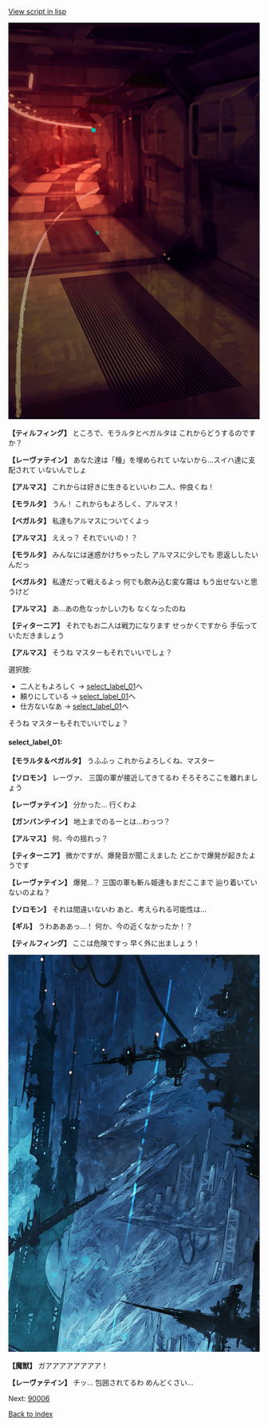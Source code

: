 [View script in lisp](../scripts/101303011.txt)

![red_corridor.png](../images/backgrounds/red_corridor.png)

**【ティルフィング】**
ところで、モラルタとベガルタは
これからどうするのですか？

**【レーヴァテイン】**
あなた達は「種」を埋められて
いないから…スイハ達に支配されて
いないんでしょ

**【アルマス】**
これからは好きに生きるといいわ
二人、仲良くね！

**【モラルタ】**
うん！
これからもよろしく、アルマス！

**【ベガルタ】**
私達もアルマスについてくよっ

**【アルマス】**
ええっ？
それでいいの！？

**【モラルタ】**
みんなには迷惑かけちゃったし
アルマスに少しでも
恩返ししたいんだっ

**【ベガルタ】**
私達だって戦えるよっ
何でも飲み込む変な霧は
もう出せないと思うけど

**【アルマス】**
あ…あの危なっかしい力も
なくなったのね

**【ティターニア】**
それでもお二人は戦力になります
せっかくですから
手伝っていただきましょう

**【アルマス】**
そうね
マスターもそれでいいでしょ？

選択肢:
- 二人ともよろしく → [select_label_01](#select_label_01)へ
- 頼りにしている → [select_label_01](#select_label_01)へ
- 仕方ないなあ → [select_label_01](#select_label_01)へ

そうね
マスターもそれでいいでしょ？

#### select_label_01:

**【モラルタ＆ベガルタ】**
うふふっ
これからよろしくね、マスター

**【ソロモン】**
レーヴァ、
三国の軍が接近してきてるわ
そろそろここを離れましょう

**【レーヴァテイン】**
分かった…
行くわよ

**【ガンバンテイン】**
地上までのるーとは…わっつ？

**【アルマス】**
何、今の揺れっ？

**【ティターニア】**
微かですが、爆発音が聞こえました
どこかで爆発が起きたようです

**【レーヴァテイン】**
爆発…？
三国の軍も斬ル姫達もまだここまで
辿り着いていないのよね？

**【ソロモン】**
それは間違いないわ
あと、考えられる可能性は…

**【ギル】**
うわあああっ…！
何か、今の近くなかったか！？

**【ティルフィング】**
ここは危険ですっ
早く外に出ましょう！

![underground_world_1.png](../images/backgrounds/underground_world_1.png)

**【魔獣】**
ガアアアアアアアア！

**【レーヴァテイン】**
チッ…
包囲されてるわ
めんどくさい…

Next: [90006](90006.md)

[Back to index](index.md)
